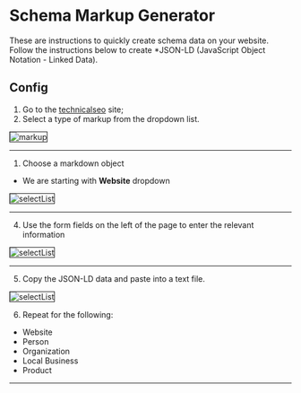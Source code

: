 # Schema Markup Generator

These are instructions to quickly create schema data on your website. Follow the instructions below to create *JSON-LD (JavaScript Object Notation - Linked Data).

## Config
1. Go to the [technicalseo](https://technicalseo.com/seo-tools/schema-markup-generator/) site;
2. Select a type of markup from the dropdown list.

<img src="https://user-images.githubusercontent.com/32405690/52528596-69e7e600-2c97-11e9-82ec-848f4886b0e8.jpg" alt="markup"  border="1">

---
1. Choose a markdown object
* We are starting with **Website** dropdown
<img src="https://user-images.githubusercontent.com/32405690/52528643-280b6f80-2c98-11e9-8232-d537bee42d6a.png" alt="selectList" border="1">

---
4. Use the form fields on the left of the page to enter the relevant information
<img src="https://user-images.githubusercontent.com/32405690/52528600-8126d380-2c97-11e9-9364-0dafd52102c1.jpg" alt="selectList" border="1">

---
5. Copy the JSON-LD data and paste into a text file. 
<img src="https://user-images.githubusercontent.com/32405690/52528601-87b54b00-2c97-11e9-9453-edcd524455b7.jpg" alt="selectList" border="1">

6. Repeat for the following:
* Website
* Person
* Organization
* Local Business
* Product


---
